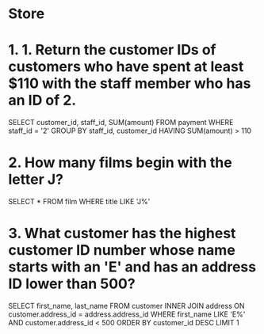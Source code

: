 # Store
# 1. 1. Return the customer IDs of customers who have spent at least $110 with the staff member who has an ID of 2.
SELECT customer_id, staff_id, SUM(amount)
FROM payment
WHERE staff_id = '2' 
GROUP BY staff_id, customer_id
HAVING SUM(amount) > 110

# 2. How many films begin with the letter J?
SELECT *
FROM film
WHERE title LIKE 'J%'

# 3. What customer has the highest customer ID number whose name starts with an 'E' and has an address ID lower than 500?

SELECT first_name, last_name
FROM customer
INNER JOIN address
ON customer.address_id = address.address_id
WHERE first_name LIKE 'E%'
AND customer.address_id < 500
ORDER BY customer_id DESC
LIMIT 1
